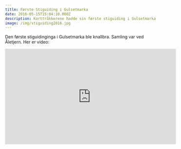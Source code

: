 ```yaml
---
title: Første Stiguiding i Gulsetmarka
date: 2016-05-15T15:04:10.000Z
description: Korttråkkerene hadde sin første stiguiding i Gulsetmarka
image: /img/stiguiding2016.jpg
---
```


Den første stiguidinginga i Gulsetmarka ble knallbra. Samling var ved Åletjern. Her er video:

<iframe width="560" height="315" src="https://www.youtube.com/embed/tk2NTV9JnwM" frameborder="0" allow="accelerometer; autoplay; encrypted-media; gyroscope; picture-in-picture" allowfullscreen></iframe>

